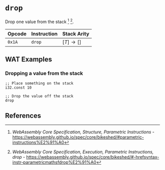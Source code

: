 
# `drop`

Drop one value from the stack [^§2.4.4] [^§4.4.4.1].



| Opcode | Instruction | Stack Arity |
|--------|-------------|-------------|
| `0x1A` | `drop`      | $[ T ] \to [ ]$ |



## WAT Examples

### Dropping a value from the stack

```wasm
;; Place something on the stack
i32.const 10

;; Drop the value off the stack
drop
```



## References

[^§2.4.4]: _WebAssembly Core Specification, Structure, Parametric Instructions_ - <https://webassembly.github.io/spec/core/bikeshed/#parametric-instructions%E2%91%A0>
[^§4.4.4.1]: _WebAssembly Core Specification, Execution, Parametric Instructions, drop_ - <https://webassembly.github.io/spec/core/bikeshed/#-hrefsyntax-instr-parametricmathsfdrop%E2%91%A0>
